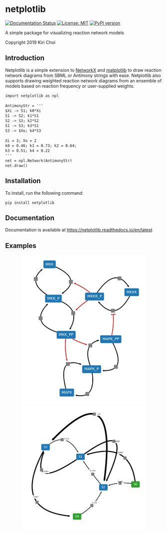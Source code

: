 # netplotlib

[![Documentation Status](https://readthedocs.org/projects/netplotlib/badge/?version=latest)](http://netplotlib.readthedocs.org/en/latest/)
[![License: MIT](https://img.shields.io/badge/License-MIT-yellow.svg)](https://opensource.org/licenses/MIT)
[![PyPI version](https://badge.fury.io/py/netplotlib.svg)](https://badge.fury.io/py/netplotlib)

A simple package for visualizing reaction network models

Copyright 2019 Kiri Choi

## Introduction

Netplotlib is a simple extension to [NetworkX](https://networkx.github.io/) and [matplotlib](https://matplotlib.org/) to draw reaction network diagrams from SBML or Antimony strings with ease. Netplotlib also supports drawing weighted reaction network diagrams from an ensemble of models based on reaction frequency or user-supplied weights.

```{python}
import netplotlib as npl

AntimonyStr = '''
$Xi -> S1; k0*Xi
S1 -> S2; k1*S1
S2 -> S3; k2*S2
S1 -> S3; k3*S1
S3 -> $Xo; k4*S3

Xi = 3; Xo = 2
k0 = 0.46; k1 = 0.73; k2 = 0.64;
k3 = 0.51; k4 = 0.22
'''
net = npl.Network(AntimonyStr)
net.draw()
```

## Installation

To install, run the following command:

```
pip install netplotlib
```

## Documentation

Documentation is available at https://netplotlib.readthedocs.io/en/latest

## Examples

<p align="center">
  <img src="/images/mapk.png" width="400px" />
  <img src="/images/weighted.png" width="400px" /> 
</p>
